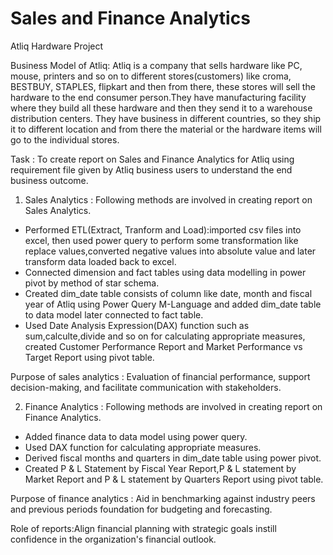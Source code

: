 # Sales and Finance Analytics

Atliq Hardware Project

Business Model of Atliq: 
            Atliq is a company that sells hardware like PC, mouse, printers and so on to different stores(customers) like croma, BESTBUY, STAPLES, flipkart and then from there, these stores will sell the hardware to the end consumer person.They have manufacturing facility where they build all these hardware and then they send it to a warehouse distribution centers. They have business in different countries, so they ship it to different location and from there the material or the hardware items will go to the individual stores.

Task : To create report on Sales and Finance Analytics for Atliq using requirement file given by Atliq business users to understand the end business outcome.

1. Sales Analytics : Following methods are involved in creating report on Sales Analytics.

- Performed ETL(Extract, Tranform and Load):imported csv files into excel, then used power query to perform some transformation like replace values,converted negative values into 
  absolute value and later transform data loaded back to excel.
- Connected dimension and fact tables using data modelling in power pivot by method of star schema. 
- Created dim_date table consists of column like date, month and fiscal year of Atliq using Power Query M-Language and added dim_date table to data model later connected to fact table.
- Used Date Analysis Expression(DAX) function such as sum,calculte,divide and so on for calculating appropriate measures, created Customer Performance Report and Market Performance vs 
  Target Report using pivot table.

Purpose of sales analytics : Evaluation of financial performance, support decision-making, and facilitate communication with stakeholders.

2. Finance Analytics : Following methods are involved in creating report on Finance Analytics.

- Added finance data to data model using power query.
- Used DAX function for calculating appropriate measures.
- Derived fiscal months and quarters in dim_date table using power pivot.
- Created P & L Statement by Fiscal Year Report,P & L statement by Market Report and P & L statement by Quarters Report using pivot table.

Purpose of finance analytics : Aid in benchmarking against industry peers and previous periods foundation for budgeting and forecasting.

Role of reports:Align financial planning with strategic goals instill confidence in the organization's financial outlook.
